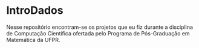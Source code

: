 # IntroDados
Nesse repositório encontram-se os projetos que eu fiz durante a disciplina de Computação Científica ofertada pelo Programa de Pós-Graduação em Matemática da UFPR.

